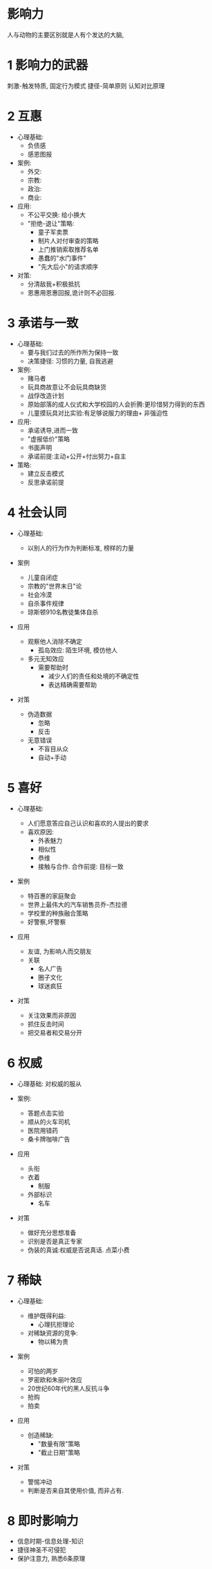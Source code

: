 # 影响力

人与动物的主要区别就是人有个发达的大脑, 

# 1 影响力的武器
刺激-触发特质, 固定行为模式
捷径-简单原则
认知对比原理

# 2 互惠

- 心理基础:
    - 负债感
    - 感恩图报
- 案例:
    - 外交:
    - 宗教:
    - 政治:
    - 商业:
- 应用:
    - 不公平交换: 给小换大
    - "拒绝-退让"策略:
        - 童子军卖票
        - 制片人对付审查的策略
        - 上门推销索取推荐名单
        - 愚蠢的"水门事件"
        - "先大后小"的请求顺序
- 对策:
    - 分清敌我+积极抵抗
    - 恩惠用恩惠回报,诡计则不必回报.



# 3 承诺与一致

- 心理基础:
    - 要与我们过去的所作所为保持一致
    - 决策捷径: 习惯的力量, 自我逃避
- 案例:
    - 赌马者
    - 玩具商故意让不会玩具商缺货
    - 战俘改造计划
    - 原始部落的成人仪式和大学校园的人会折腾:更珍惜努力得到的东西
    - 儿童摸玩具对比实验:有足够说服力的理由+ 非强迫性
- 应用:
    - 承诺诱导,进而一致
    - "虚报低价"策略
    - 书面声明
    - 承诺前提:主动+公开+付出努力+自主
- 策略:
    - 建立反击模式
    - 反思承诺前提

# 4 社会认同

- 心理基础:
    - 以别人的行为作为判断标准, 榜样的力量
- 案例
    - 儿童自闭症
    - 宗教的"世界末日"论
    - 社会冷漠
    - 自杀事件规律
    - 琼斯顿910名教徒集体自杀


- 应用
    - 观察他人消除不确定
        - 孤岛效应: 陌生环境, 模仿他人
    - 多元无知效应
        - 需要帮助时
            - 减少人们的责任和处境的不确定性
            - 表达精确需要帮助

- 对策
    - 伪造数据
        - 忽略
        - 反击
    - 无意错误
        - 不盲目从众
        - 自动+手动


# 5 喜好

- 心理基础:
    - 人们愿意答应自己认识和喜欢的人提出的要求
    - 喜欢原因:
        - 外表魅力
        - 相似性
        - 恭维
        - 接触与合作. 合作前提: 目标一致
- 案例
    - 特百惠的家庭聚会
    - 世界上最伟大的汽车销售员乔-杰拉德
    - 学校里的种族融合策略
    - 好警察,坏警察

- 应用
    - 友谊, 为影响人而交朋友
    - 关联
        - 名人广告
        - 圈子文化
        - 球迷疯狂


- 对策
    - 关注效果而非原因
    - 抓住反击时间
    - 把交易者和交易分开

# 6 权威

- 心理基础: 对权威的服从

- 案例:
    - 答题点击实验
    - 顺从的火车司机
    - 医院用错药
    - 桑卡牌咖啡广告

- 应用
    - 头衔
    - 衣着
        - 制服
    - 外部标识
        - 名车

- 对策
    - 做好充分思想准备
    - 识别是否是真正专家
    - 伪装的真诚:权威是否说真话. 点菜小费


# 7 稀缺

- 心理基础:
    - 维护既得利益:
        - 心理抗拒理论
    - 对稀缺资源的竞争:
        - 物以稀为贵

- 案例
    - 可怕的两岁
    - 罗密欧和朱丽叶效应
    - 20世纪60年代的黑人反抗斗争
    - 抢购
    - 拍卖

- 应用
    - 创造稀缺:
        - "数量有限"策略
        - "截止日期"策略

- 对策
    - 警惕冲动
    - 判断是否来自其使用价值, 而非占有.

# 8 即时影响力
- 信息时期-信息处理-知识
- 捷径神圣不可侵犯
- 保护注意力, 熟悉6条原理


